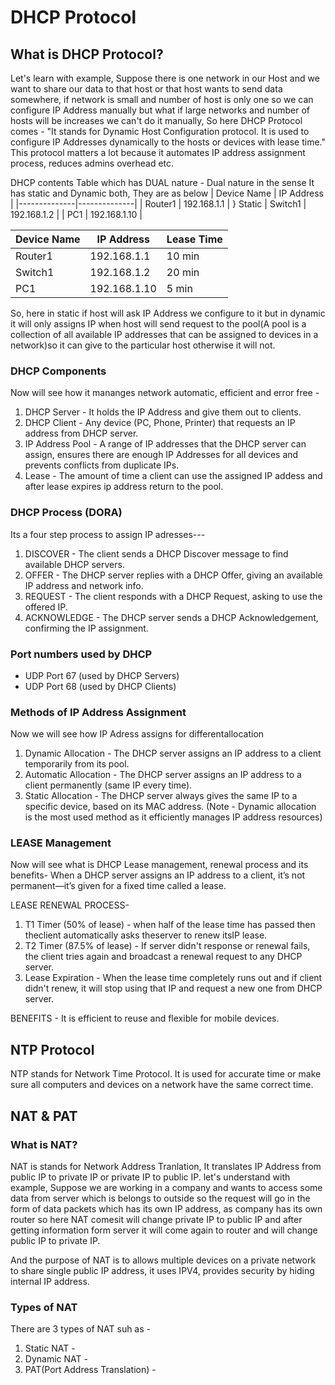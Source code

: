 # DHCP Protocol 

## What is DHCP Protocol?
Let's learn with example, Suppose there is one network in our Host and we want to share our data to that host or that host wants to send data somewhere, if network is small and number of host is only one so we can configure IP Address manually but what if large networks and number of hosts will be increases we can't do it manually, So here DHCP Protocol comes -
           "It stands for Dynamic Host Configuration protocol. It is used to configure IP Addresses dynamically to the hosts or devices with lease time."
This protocol matters a lot because it automates IP address assignment process, reduces admins overhead etc.

DHCP contents Table which has DUAL nature -
Dual nature in the sense It has static and Dynamic both, They are as below 
| Device Name | IP Address   |
|--------------|--------------|
| Router1      | 192.168.1.1  |      } Static 
| Switch1      | 192.168.1.2  | 
| PC1          | 192.168.1.10 | 

| Device Name | IP Address   | Lease Time   |
|--------------|--------------|-------------|
| Router1      | 192.168.1.1  | 10 min     |      } Dynamic 
| Switch1      | 192.168.1.2  | 20 min |
| PC1          | 192.168.1.10 | 5 min    |

So, here in static if host will ask IP Address we configure to it but in dynamic it will only assigns IP when host will send request to the pool(A pool is a collection of all available IP addresses that can be assigned to devices in a network)so it can give to the particular host otherwise it will not. 

### DHCP Components
Now will see how it mananges network automatic, efficient and error free -
1. DHCP Server - It holds the IP Address and give them out to clients.
2. DHCP Client - Any device (PC, Phone, Printer) that requests an IP address from DHCP server.
3. IP Address Pool - A range of IP addresses that the DHCP server can assign, ensures there are enough IP Addresses for all devices and prevents conflicts from duplicate IPs.
4. Lease - The amount of time a client can use the assigned IP addess and after lease expires ip address return to the pool.

### DHCP Process (DORA) 
Its a four step process to assign IP adresses---
1. DISCOVER - The client sends a DHCP Discover message to find available DHCP servers.
2. OFFER - The DHCP server replies with a DHCP Offer, giving an available IP address and network info.
3. REQUEST - The client responds with a DHCP Request, asking to use the offered IP.
4. ACKNOWLEDGE - The DHCP server sends a DHCP Acknowledgement, confirming the IP assignment.

### Port numbers used by DHCP
- UDP Port 67 (used by DHCP Servers)
- UDP Port 68 (used by DHCP Clients)

### Methods of IP Address Assignment
Now we will see how IP Adress assigns for differentallocation
1. Dynamic Allocation - The DHCP server assigns an IP address to a client temporarily from its pool.
2. Automatic Allocation - The DHCP server assigns an IP address to a client permanently (same IP every time).
3. Static Allocation - The DHCP server always gives the same IP to a specific device, based on its MAC address.
   (Note - Dynamic allocation is the most used method as it efficiently manages IP address resources)

### LEASE Management 
Now will see what is DHCP Lease management, renewal process and its benefits-
When a DHCP server assigns an IP address to a client, it’s not permanent—it’s given for a fixed time called a lease.

LEASE RENEWAL PROCESS-
1. T1 Timer (50% of lease) - when half of the lease time has passed then theclient automatically asks theserver to renew itsIP lease.
2. T2 Timer (87.5% of lease) - If server didn't response or renewal fails, the client tries again and broadcast a renewal request to any DHCP server.
3. Lease Expiration - When the lease time completely runs out and if client didn't renew, it will stop using that IP and request a new one from DHCP server.

BENEFITS - It is efficient to reuse and flexible for mobile devices.


## NTP Protocol
NTP stands for Network Time Protocol. It is used for accurate time or make sure all computers and devices on a network have the same correct time.


## NAT & PAT

### What is NAT?
NAT is stands for Network Address Tranlation, It translates IP Address from public IP to private IP or private IP to public IP.
let's understand with example, Suppose we are working in a company and wants to access some data from server which is belongs to outside so the request will go in the form of data packets which has its own IP address, as company has its own router so here NAT comesit will change private IP to public IP and after getting information form server it will come again to router and will change public IP to private IP.

And the purpose of NAT is to allows multiple devices on a private network to share single public IP address, it uses IPV4, provides security by hiding internal IP address.

### Types of NAT
There are 3 types of NAT suh as -
1. Static NAT - 
2. Dynamic NAT - 
3. PAT(Port Address Translation) - 

